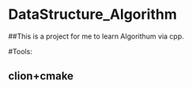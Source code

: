 # DataStructure_Algorithm
##This is a project for me to learn Algorithum via cpp.


#Tools:
## clion+cmake
